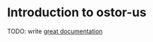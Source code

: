 # Introduction to ostor-us

TODO: write [great documentation](http://jacobian.org/writing/what-to-write/)

